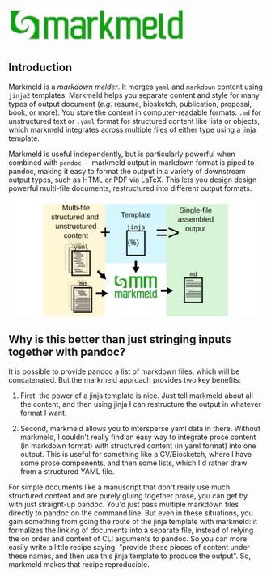 # <img src="img/markmeld_logo_long.svg" alt="markmeld logo" height="70">

## Introduction

Markmeld is a *markdown* *melder*. It merges `yaml` and `markdown` content using `jinja2` templates. Markmeld helps you separate content and style for many types of output document (*e.g.* resume, biosketch, publication, proposal, book, or more). You store the content in computer-readable formats: `.md` for unstructured text or `.yaml` format for structured content like lists or objects, which markmeld integrates across multiple files of either type using a jinja template.

Markmeld is useful independently, but is particularly powerful when combined with `pandoc` -- markmeld output in markdown format is piped to pandoc, making it easy to format the output in a variety of downstream output types, such as HTML or PDF via LaTeX. This lets you design design powerful multi-file documents, restructured into different output formats.

![demo](img/markmeld_abstract.svg)

## Why is this better than just stringing inputs together with pandoc?

It is possible to provide pandoc a list of markdown files, which will be concatenated. But the markmeld approach provides two key benefits:

1. First, the power of a jinja template is nice. Just tell markmeld about all the content, and then using jinja I can restructure the output in whatever format I want.

2. Second, markmeld allows you to intersperse yaml data in there. Without markmeld, I couldn't really find an easy way to integrate prose content (in markdown format) with structured content (in yaml format) into one output. This is useful for something like a CV/Biosketch, where I have some prose components, and then some lists, which I'd rather draw from a structured YAML file.

For simple documents like a manuscript that don't really use much structured content and are purely gluing together prose, you can get by with just straight-up pandoc. You'd just pass multiple markdown files directly to pandoc on the command line. But even in these situations, you gain something from going the route of the jinja template with markmeld: it formalizes the linking of documents into a separate file, instead of relying the on order and content of CLI arguments to pandoc. So you can more easily write a little recipe saying, "provide these pieces of content under these names, and then use this jinja template to produce the output". So, markmeld makes that recipe reproducible.
